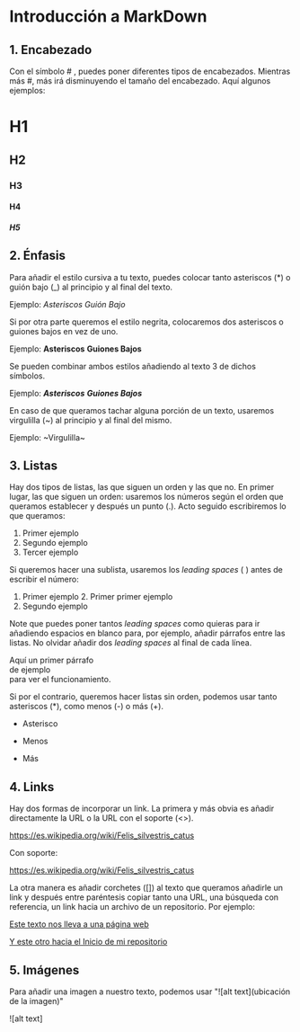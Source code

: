 # Introducción a MarkDown

## 1. Encabezado

Con el símbolo # , puedes poner diferentes tipos de encabezados. Mientras más #,
más irá disminuyendo el tamaño del encabezado. Aquí algunos ejemplos:

# H1
## H2
### H3
#### H4
##### H5

## 2. Énfasis

Para añadir el estilo cursiva a tu texto, puedes colocar tanto asteriscos (*) o
guión bajo (_) al principio y al final del texto.

Ejemplo: *Asteriscos* _Guión Bajo_

Si por otra parte queremos el estilo negrita, colocaremos dos asteriscos o 
guiones bajos en vez de uno.

Ejemplo: **Asteriscos** __Guiones Bajos__

Se pueden combinar ambos estilos añadiendo al texto 3 de dichos símbolos.

Ejemplo: ***Asteriscos*** ___Guiones Bajos___

En caso de que queramos tachar alguna porción de un texto, usaremos
virgulilla (~) al principio y al final del mismo.

Ejemplo: ~Virgulilla~  

## 3. Listas

Hay dos tipos de listas, las que siguen un orden y las que no. En primer lugar,
las que siguen un orden: usaremos los números según el orden que queramos
establecer y después un punto (.). Acto seguido escribiremos lo que queramos:

1. Primer ejemplo
2. Segundo ejemplo
3. Tercer ejemplo

Si queremos hacer una sublista, usaremos los *leading spaces* (  ) antes de escribir
el número:

1. Primer ejemplo
   2. Primer primer ejemplo  
3. Segundo ejemplo

Note que puedes poner tantos *leading spaces* como quieras para ir añadiendo 
espacios en blanco para, por ejemplo, añadir párrafos entre las listas.
No olvidar añadir dos *leading spaces* al final de cada línea.

  Aquí un primer párrafo  
  de ejemplo  
  para ver el funcionamiento.  

Si por el contrario, queremos hacer listas sin orden, podemos usar tanto
asteriscos (*), como menos (-) o más (+).

* Asterisco

- Menos

+ Más

## 4. Links

Hay dos formas de incorporar un link. La primera y más obvia es añadir 
directamente la URL o la URL con el soporte (<>).

https://es.wikipedia.org/wiki/Felis_silvestris_catus

Con soporte:

<https://es.wikipedia.org/wiki/Felis_silvestris_catus>

La otra manera es añadir corchetes ([]) al texto que queramos añadirle un link
y después entre paréntesis copiar tanto una URL, una búsqueda con referencia,
un link hacia un archivo de un repositorio. Por ejemplo:

[Este texto nos lleva a una página web](https://es.wikipedia.org/wiki/Felis_silvestris_catus)

[Y este otro hacia el Inicio de mi repositorio](..)

## 5. Imágenes

Para añadir una imagen a nuestro texto, podemos usar
"![alt text](ubicación de la imagen)"

![alt text]
